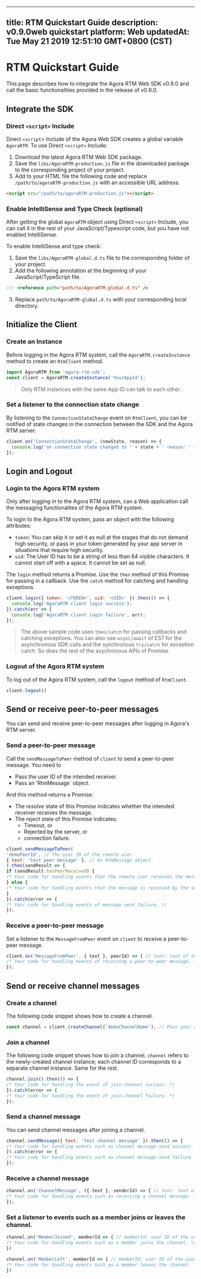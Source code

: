 
---
title: RTM Quickstart Guide
description: v0.9.0web quickstart 
platform: Web
updatedAt: Tue May 21 2019 12:51:10 GMT+0800 (CST)
---
# RTM Quickstart Guide
This page describes how to integrate the Agora RTM Web SDK v0.9.0 and call the basic functionalities provided in the release of v0.9.0.

## Integrate the SDK

### Direct `<script>` Include

Direct `<script`> Include of the Agora Web SDK creates a global variable `AgoraRTM`. To use Direct `<script>` Include:

1. Download the latest Agora RTM Web SDK package.
2. Save the `libs/AgoraRTM-production.js` file in the downloaded package to the corresponding project of your project. 
3. Add to your HTML file the following code and replace `/path/to/agoraRTM-production.js` with an accessible URL address.

```html
<script src="/path/to/agoraRTM-production.js"></script>
```


### Enable IntelliSense and Type Check (optional)

After getting the global `AgoraRTM` object using Direct `<script>` Include, you can call it in the rest of your JavaScript/Typescript code, but you have not enabled IntelliSense.

To enable IntelliSense and type check:

1. Save the `libs/AgoraRTM-global.d.ts` file to the corresponding folder of your project. 
2. Add the following annotation at the beginning of your JavaScript/TypeScript file. 

```JavaScript
/// <reference path="path/to/AgoraRTM-global.d.ts" />
```

3. Replace `path/to/AgoraRTM-global.d.ts` with your corresponding local directory.



## Initialize the Client

### Create an Instance

Before logging in the Agora RTM system, call the `AgoraRTM.createInstance` method to create an `RtmClient` method.

```JavaScript
import AgoraRTM from 'agora-rtm-sdk';
const client = AgoraRTM.createInstance('YourAppId'); 
```
> Only RTM instances with the same App ID can talk to each other.

### Set a listener to the connection state change 

By listening to the `ConnectionStateChange` event on `RtmClient`, you can be notified of state changes in the connection between the SDK and the Agora RTM server. 

```JavaScript
client.on('ConnectionStateChange', (newState, reason) => {
  console.log('on connection state changed to ' + state + ' reason: ' + reason);
});
```

## Login and Logout

### Login to the Agora RTM system

Only after logging in to the Agora RTM system, can a Web application call the messaging functionalites of the Agora RTM system. 

To login to the Agora RTM system, pass an object with the following attributes:
- `token`: You can skip it or set it as null at the stages that do not demand high security, or pass in your token generated by your app server in situations that require high security. 
- `uid`: The User ID has to be a string of less than 64 visible characters. It cannot start off with a space. It cannot be set as null. 

The `login` method returns a Promise. Use the `then` method of this Promise for passing in a callback. Use the `catch` method for catching and handling exceptions. 

```JavaScript
client.login({ token: '<TOKEN>', uid: '<UID>' }).then(() => {
  console.log('AgoraRTM client login success');
}).catch(err => {
  console.log('AgoraRTM client login failure', err);
});
```

> The above sample code uses `then/catch` for passing callbacks and catching exceptions. 
> You can also use `async/await` of ES7 for the asynchronous SDK calls and the synchronous `try/catch` for exception catch. So does the rest of the asychronous APIs of Promise. 

### Logout of the Agora RTM system

To log out of the Agora RTM system, call the `logout` method of `RtmClient`.

```JavaScript
client.logout()
```



## Send or receive peer-to-peer messages

You can send and receive peer-to-peer messages after logging in Agora's RTM server.

### Send a peer-to-peer message

Call the `sendMessageToPeer` method of `client` to send a peer-to-peer message. You need to

- Pass the user ID of the intended receiver.
- Pass an 'RtmMessage` object.

And this method returns a Promise:

- The *resolve* state of this Promise indicates whether the intended receiver receives the message.
- The *reject* state of this Promise indicates:
     - Timeout, or
     - Rejected by the server, or 
     - connection failure.

```JavaScript
client.sendMessageToPeer(
'demoPeerId', // The user ID of the remote user
{ text: 'test peer message' }, // An RtmMessage object.
).then(sendResult => {
if (sendResult.hasPeerReceived) {
/* Your code for handling events that the remote user receives the message. */
} else {
/* Your code for handling events that the message is received by the server but the remote user cannot be reached. */
}
}).catch(error => {
/* Your code for handling events of message send failure. */
});
```

### Receive a peer-to-peer message

Set a listener to the `MessageFromPeer` event on `client` to receive a peer-to-peer message.

```JavaScript
client.on('MessageFromPeer', { text }, peerId) => { // text: text of the received message; peerId: User ID of the sender.
/* Your code for handling events of receiving a peer-to-peer message. */
});
```

## Send or receive channel messages

### Create a channel

The following code snippet shows how to create a channel.

```JavaScript
const channel = client.createChannel('demoChannelName'); // Pass your channel ID here.
```

### Join a channel

The following code snippet shows how to join a channel.  `channel` refers to the newly-created channel instance; each channel ID corresponds to a separate channel instance. Same for the rest.

```JavaScript
channel.join().then(() => {
/* Your code for handling the event of join-channel success. */
}).catch(error => {
/* Your code for handling the event of join-channel failure. */
});
```

### Send a channel message

You can send channel messages after joining a channel.

```JavaScript
channel.sendMessage({ text: 'test channel message' }).then(() => {
/* Your code for handling events such as channel message-send success. */
}).catch(error => {
/* Your code for handling events such as channel message-send failure. */
});
```

### Receive a channel message

```JavaScript
channel.on('ChannelMessage', ({ text }, senderId) => { // text: text of the received channel message; senderId: user ID of the sender.
/* Your code for handling events such as receiving a channel message. */
});
```

### Set a listener to events such as a member joins or leaves the channel.

```JavaScript
channel.on('MemberJoined', memberId => { // memberId: user ID of the user joining the channel
/* Your code for handling events such as a member joins the channel. */
})
```

```JavaScript
channel.on('MemberLeft', memberId => { // memberId: user ID of the user joining the channel.
/* Your code for handling events such as a member leaves the channel. */
})
```


